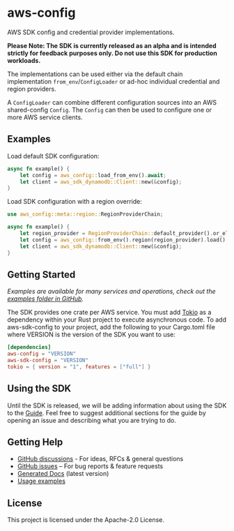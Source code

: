 # aws-config

AWS SDK config and credential provider implementations.

**Please Note: The SDK is currently released as an alpha and is intended strictly for feedback purposes only. Do not use this SDK for production workloads.**

 The implementations can be used either via the default chain implementation `from_env`/`ConfigLoader` or ad-hoc individual credential and region providers.

A `ConfigLoader` can combine different configuration sources into an AWS shared-config `Config`. The `Config` can then be used to configure one or more AWS service clients.

## Examples

Load default SDK configuration:

```rust
async fn example() {
    let config = aws_config::load_from_env().await;
    let client = aws_sdk_dynamodb::Client::new(&config);
}
```

Load SDK configuration with a region override:

```rust
use aws_config::meta::region::RegionProviderChain;

async fn example() {
    let region_provider = RegionProviderChain::default_provider().or_else("us-east-1");
    let config = aws_config::from_env().region(region_provider).load().await;
    let client = aws_sdk_dynamodb::Client::new(&config);
}
```

## Getting Started

_Examples are available for many services and operations, check out the [examples folder in GitHub]._

The SDK provides one crate per AWS service. You must add [Tokio] as a dependency within your Rust project to execute asynchronous code. To add aws-sdk-config to your project, add the following to your Cargo.toml file where VERSION is the version of the SDK you want to use:

```toml
[dependencies]
aws-config = "VERSION"
aws-sdk-config = "VERSION"
tokio = { version = "1", features = ["full"] }
```

## Using the SDK

Until the SDK is released, we will be adding information about using the SDK to the [Guide]. Feel free to suggest additional sections for the guide by opening an issue and describing what you are trying to do.

## Getting Help

- [GitHub discussions] - For ideas, RFCs & general questions
- [GitHub issues] – For bug reports & feature requests
- [Generated Docs] (latest version)
- [Usage examples]

## License

This project is licensed under the Apache-2.0 License.

[examples folder in GitHub]: https://github.com/awslabs/aws-sdk-rust/tree/main/sdk/examples
[Tokio]: https://crates.io/crates/tokio
[Guide]: https://github.com/awslabs/aws-sdk-rust/blob/main/Guide.md
[GitHub discussions]: https://github.com/awslabs/aws-sdk-rust/discussions
[GitHub issues]: https://github.com/awslabs/aws-sdk-rust/issues/new/choose
[Generated Docs]: https://awslabs.github.io/aws-sdk-rust/
[Usage examples]: https://github.com/awslabs/aws-sdk-rust/tree/main/sdk/examples

